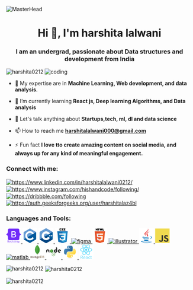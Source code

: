 ![MasterHead](https://img.freepik.com/free-photo/close-up-image-programer-working-his-desk-office_1098-18707.jpg?w=900&t=st=1702572545~exp=1702573145~hmac=d15a1b385d9f3576547dbb762a6944ecf048c711a035dd84b303d1faf7feadb6)
<h1 align="center">Hi 👋, I'm harshita lalwani</h1>
<h3 align="center">I am an undergrad, passionate about Data structures and development from India</h3>
<img align="right" alt="coding" width="400" src="https://img.freepik.com/free-vector/programmer-working-web-development-code-engineer-programming-python-php-java-script-computer_90220-249.jpg?w=900&t=st=1702571717~exp=1702572317~hmac=81b3bab45254e781482098f243bb6383833a700086ecfaa2259d3fe066313647">

<p align="left"> <img src="https://komarev.com/ghpvc/?username=harshita0212&label=Profile%20views&color=0e75b6&style=flat" alt="harshita0212" /> </p>

- 🔭 My expertise are in **Machine Learning, Web development, and data analysis.**

- 🌱 I’m currently learning **React js,  Deep learning Algorithms, and Data analysis**

- 💬 Let's talk anything about **Startups,tech, ml, dl and data science**

- 📫 How to reach me **harshitalalwani000@gmail.com**

- ⚡ Fun fact **I love tto create amazing content on social media, and always up for any kind of meaningful engagement.**

<h3 align="left">Connect with me:</h3>
<p align="left">
<a href="https://linkedin.com/in/https://www.linkedin.com/in/harshitalalwani0212/" target="blank"><img align="center" src="https://raw.githubusercontent.com/rahuldkjain/github-profile-readme-generator/master/src/images/icons/Social/linked-in-alt.svg" alt="https://www.linkedin.com/in/harshitalalwani0212/" height="30" width="40" /></a>
<a href="https://instagram.com/https://www.instagram.com/hishandcode/following/" target="blank"><img align="center" src="https://raw.githubusercontent.com/rahuldkjain/github-profile-readme-generator/master/src/images/icons/Social/instagram.svg" alt="https://www.instagram.com/hishandcode/following/" height="30" width="40" /></a>
<a href="https://dribbble.com/https://dribbble.com/following" target="blank"><img align="center" src="https://raw.githubusercontent.com/rahuldkjain/github-profile-readme-generator/master/src/images/icons/Social/dribbble.svg" alt="https://dribbble.com/following" height="30" width="40" /></a>
<a href="https://auth.geeksforgeeks.org/user/https://auth.geeksforgeeks.org/user/harshitalaz4bl" target="blank"><img align="center" src="https://raw.githubusercontent.com/rahuldkjain/github-profile-readme-generator/master/src/images/icons/Social/geeks-for-geeks.svg" alt="https://auth.geeksforgeeks.org/user/harshitalaz4bl" height="30" width="40" /></a>
</p>

<h3 align="left">Languages and Tools:</h3>
<p align="left"> <a href="https://getbootstrap.com" target="_blank" rel="noreferrer"> <img src="https://raw.githubusercontent.com/devicons/devicon/master/icons/bootstrap/bootstrap-plain-wordmark.svg" alt="bootstrap" width="40" height="40"/> </a> <a href="https://www.cprogramming.com/" target="_blank" rel="noreferrer"> <img src="https://raw.githubusercontent.com/devicons/devicon/master/icons/c/c-original.svg" alt="c" width="40" height="40"/> </a> <a href="https://www.w3schools.com/cpp/" target="_blank" rel="noreferrer"> <img src="https://raw.githubusercontent.com/devicons/devicon/master/icons/cplusplus/cplusplus-original.svg" alt="cplusplus" width="40" height="40"/> </a> <a href="https://www.w3schools.com/css/" target="_blank" rel="noreferrer"> <img src="https://raw.githubusercontent.com/devicons/devicon/master/icons/css3/css3-original-wordmark.svg" alt="css3" width="40" height="40"/> </a> <a href="https://www.figma.com/" target="_blank" rel="noreferrer"> <img src="https://www.vectorlogo.zone/logos/figma/figma-icon.svg" alt="figma" width="40" height="40"/> </a> <a href="https://www.w3.org/html/" target="_blank" rel="noreferrer"> <img src="https://raw.githubusercontent.com/devicons/devicon/master/icons/html5/html5-original-wordmark.svg" alt="html5" width="40" height="40"/> </a> <a href="https://www.adobe.com/in/products/illustrator.html" target="_blank" rel="noreferrer"> <img src="https://www.vectorlogo.zone/logos/adobe_illustrator/adobe_illustrator-icon.svg" alt="illustrator" width="40" height="40"/> </a> <a href="https://www.java.com" target="_blank" rel="noreferrer"> <img src="https://raw.githubusercontent.com/devicons/devicon/master/icons/java/java-original.svg" alt="java" width="40" height="40"/> </a> <a href="https://developer.mozilla.org/en-US/docs/Web/JavaScript" target="_blank" rel="noreferrer"> <img src="https://raw.githubusercontent.com/devicons/devicon/master/icons/javascript/javascript-original.svg" alt="javascript" width="40" height="40"/> </a> <a href="https://www.mathworks.com/" target="_blank" rel="noreferrer"> <img src="https://upload.wikimedia.org/wikipedia/commons/2/21/Matlab_Logo.png" alt="matlab" width="40" height="40"/> </a> <a href="https://www.mongodb.com/" target="_blank" rel="noreferrer"> <img src="https://raw.githubusercontent.com/devicons/devicon/master/icons/mongodb/mongodb-original-wordmark.svg" alt="mongodb" width="40" height="40"/> </a> <a href="https://nodejs.org" target="_blank" rel="noreferrer"> <img src="https://raw.githubusercontent.com/devicons/devicon/master/icons/nodejs/nodejs-original-wordmark.svg" alt="nodejs" width="40" height="40"/> </a> <a href="https://www.python.org" target="_blank" rel="noreferrer"> <img src="https://raw.githubusercontent.com/devicons/devicon/master/icons/python/python-original.svg" alt="python" width="40" height="40"/> </a> <a href="https://reactjs.org/" target="_blank" rel="noreferrer"> <img src="https://raw.githubusercontent.com/devicons/devicon/master/icons/react/react-original-wordmark.svg" alt="react" width="40" height="40"/> </a> </p>

<p><img align="left" src="https://github-readme-stats.vercel.app/api/top-langs?username=harshita0212&show_icons=true&locale=en&layout=compact" alt="harshita0212" /></p>

<p>&nbsp;<img align="center" src="https://github-readme-stats.vercel.app/api?username=harshita0212&show_icons=true&locale=en" alt="harshita0212" /></p>

<p><img align="center" src="https://github-readme-streak-stats.herokuapp.com/?user=harshita0212&" alt="harshita0212" /></p>
